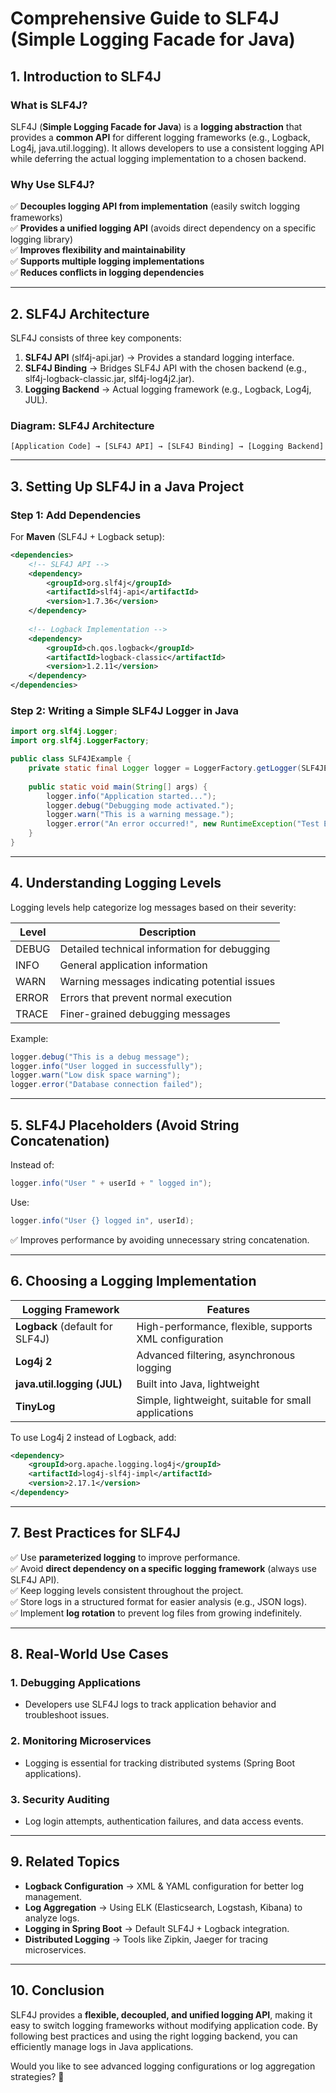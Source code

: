 # **Comprehensive Guide to SLF4J (Simple Logging Facade for Java)**

## **1. Introduction to SLF4J**
### **What is SLF4J?**
SLF4J (**Simple Logging Facade for Java**) is a **logging abstraction** that provides a **common API** for different logging frameworks (e.g., Logback, Log4j, java.util.logging). It allows developers to use a consistent logging API while deferring the actual logging implementation to a chosen backend.

### **Why Use SLF4J?**
✅ **Decouples logging API from implementation** (easily switch logging frameworks)  
✅ **Provides a unified logging API** (avoids direct dependency on a specific logging library)  
✅ **Improves flexibility and maintainability**  
✅ **Supports multiple logging implementations**  
✅ **Reduces conflicts in logging dependencies**

---
## **2. SLF4J Architecture**
SLF4J consists of three key components:

1. **SLF4J API** (slf4j-api.jar) → Provides a standard logging interface.
2. **SLF4J Binding** → Bridges SLF4J API with the chosen backend (e.g., slf4j-logback-classic.jar, slf4j-log4j2.jar).
3. **Logging Backend** → Actual logging framework (e.g., Logback, Log4j, JUL).

### **Diagram: SLF4J Architecture**
```
[Application Code] → [SLF4J API] → [SLF4J Binding] → [Logging Backend]
```

---
## **3. Setting Up SLF4J in a Java Project**
### **Step 1: Add Dependencies**
For **Maven** (SLF4J + Logback setup):
```xml
<dependencies>
    <!-- SLF4J API -->
    <dependency>
        <groupId>org.slf4j</groupId>
        <artifactId>slf4j-api</artifactId>
        <version>1.7.36</version>
    </dependency>
    
    <!-- Logback Implementation -->
    <dependency>
        <groupId>ch.qos.logback</groupId>
        <artifactId>logback-classic</artifactId>
        <version>1.2.11</version>
    </dependency>
</dependencies>
```

### **Step 2: Writing a Simple SLF4J Logger in Java**
```java
import org.slf4j.Logger;
import org.slf4j.LoggerFactory;

public class SLF4JExample {
    private static final Logger logger = LoggerFactory.getLogger(SLF4JExample.class);
    
    public static void main(String[] args) {
        logger.info("Application started...");
        logger.debug("Debugging mode activated.");
        logger.warn("This is a warning message.");
        logger.error("An error occurred!", new RuntimeException("Test Exception"));
    }
}
```

---
## **4. Understanding Logging Levels**
Logging levels help categorize log messages based on their severity:

| Level   | Description |
|---------|------------|
| DEBUG   | Detailed technical information for debugging |
| INFO    | General application information |
| WARN    | Warning messages indicating potential issues |
| ERROR   | Errors that prevent normal execution |
| TRACE   | Finer-grained debugging messages |

Example:
```java
logger.debug("This is a debug message");
logger.info("User logged in successfully");
logger.warn("Low disk space warning");
logger.error("Database connection failed");
```

---
## **5. SLF4J Placeholders (Avoid String Concatenation)**
Instead of:
```java
logger.info("User " + userId + " logged in");
```
Use:
```java
logger.info("User {} logged in", userId);
```
✅ Improves performance by avoiding unnecessary string concatenation.

---
## **6. Choosing a Logging Implementation**
| Logging Framework | Features |
|------------------|----------|
| **Logback** (default for SLF4J) | High-performance, flexible, supports XML configuration |
| **Log4j 2** | Advanced filtering, asynchronous logging |
| **java.util.logging (JUL)** | Built into Java, lightweight |
| **TinyLog** | Simple, lightweight, suitable for small applications |

To use Log4j 2 instead of Logback, add:
```xml
<dependency>
    <groupId>org.apache.logging.log4j</groupId>
    <artifactId>log4j-slf4j-impl</artifactId>
    <version>2.17.1</version>
</dependency>
```

---
## **7. Best Practices for SLF4J**
✅ Use **parameterized logging** to improve performance.  
✅ Avoid **direct dependency on a specific logging framework** (always use SLF4J API).  
✅ Keep logging levels consistent throughout the project.  
✅ Store logs in a structured format for easier analysis (e.g., JSON logs).  
✅ Implement **log rotation** to prevent log files from growing indefinitely.  

---
## **8. Real-World Use Cases**
### **1. Debugging Applications**
- Developers use SLF4J logs to track application behavior and troubleshoot issues.

### **2. Monitoring Microservices**
- Logging is essential for tracking distributed systems (Spring Boot applications).

### **3. Security Auditing**
- Log login attempts, authentication failures, and data access events.

---
## **9. Related Topics**
- **Logback Configuration** → XML & YAML configuration for better log management.
- **Log Aggregation** → Using ELK (Elasticsearch, Logstash, Kibana) to analyze logs.
- **Logging in Spring Boot** → Default SLF4J + Logback integration.
- **Distributed Logging** → Tools like Zipkin, Jaeger for tracing microservices.

---
## **10. Conclusion**
SLF4J provides a **flexible, decoupled, and unified logging API**, making it easy to switch logging frameworks without modifying application code. By following best practices and using the right logging backend, you can efficiently manage logs in Java applications.

Would you like to see advanced logging configurations or log aggregation strategies? 🚀

